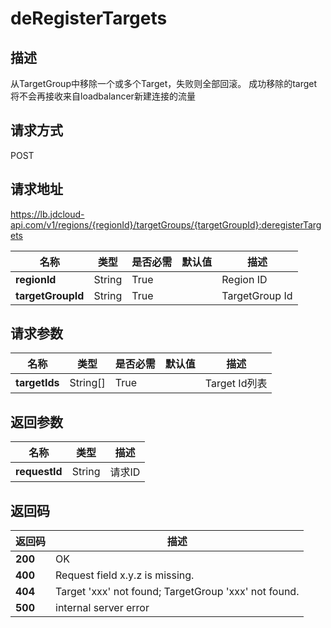 # deRegisterTargets


## 描述
从TargetGroup中移除一个或多个Target，失败则全部回滚。 成功移除的target将不会再接收来自loadbalancer新建连接的流量

## 请求方式
POST

## 请求地址
https://lb.jdcloud-api.com/v1/regions/{regionId}/targetGroups/{targetGroupId}:deregisterTargets

|名称|类型|是否必需|默认值|描述|
|---|---|---|---|---|
|**regionId**|String|True| |Region ID|
|**targetGroupId**|String|True| |TargetGroup Id|

## 请求参数
|名称|类型|是否必需|默认值|描述|
|---|---|---|---|---|
|**targetIds**|String[]|True| |Target Id列表|


## 返回参数
|名称|类型|描述|
|---|---|---|
|**requestId**|String|请求ID|


## 返回码
|返回码|描述|
|---|---|
|**200**|OK|
|**400**|Request field x.y.z is missing.|
|**404**|Target 'xxx' not found; TargetGroup 'xxx' not found.|
|**500**|internal server error|
